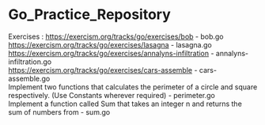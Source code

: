 # Go_Practice_Repository

Exercises :
https://exercism.org/tracks/go/exercises/bob - bob.go <br/>
https://exercism.org/tracks/go/exercises/lasagna - lasagna.go <br/>
https://exercism.org/tracks/go/exercises/annalyns-infiltration - annalyns-infiltration.go <br/>
https://exercism.org/tracks/go/exercises/cars-assemble - cars-assemble.go <br/>
Implement two functions that calculates the perimeter of a circle and square respectively. (Use Constants wherever required) - perimeter.go <br/>
Implement a function called Sum that takes an integer n and returns the sum of numbers from - sum.go <br/>
